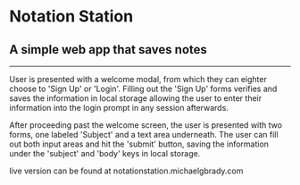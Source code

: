 # Notation Station

## A simple web app that saves notes

---

User is presented with a welcome modal, from which they can eighter choose to
'Sign Up' or 'Login'. Filling out the 'Sign Up' forms verifies and saves the
information in local storage allowing the user to enter their information into
the login prompt in any session afterwards.

After proceeding past the welcome screen, the user is presented with two forms,
one labeled 'Subject' and a text area underneath. The user can fill out both
input areas and hit the 'submit' button, saving the information under the
'subject' and 'body' keys in local storage.

live version can be found at notationstation.michaelgbrady.com
